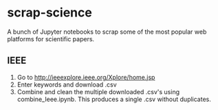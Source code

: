 # scrap-science
A bunch of Jupyter notebooks to scrap some of the most popular web platforms for scientific papers.


## IEEE
1. Go to http://ieeexplore.ieee.org/Xplore/home.jsp
2. Enter keywords and download .csv
3. Combine and clean the multiple downloaded .csv's using combine_Ieee.ipynb. This produces a single .csv without duplicates.
